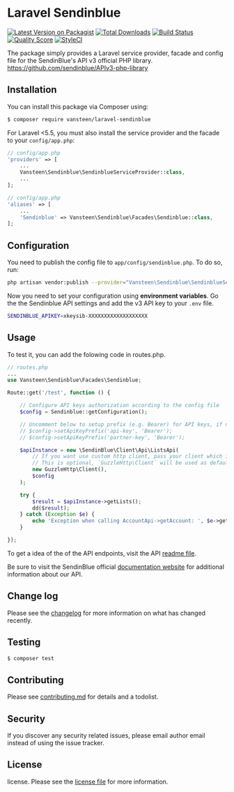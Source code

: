 # Laravel Sendinblue

[![Latest Version on Packagist][ico-version]][link-packagist]
[![Total Downloads][ico-downloads]][link-downloads]
[![Build Status][ico-travis]][link-travis]
[![Quality Score][ico-code-quality]][link-code-quality]
[![StyleCI][ico-styleci]][link-styleci]

The package simply provides a Laravel service provider, facade and config file for the SendinBlue's API v3 official PHP library. https://github.com/sendinblue/APIv3-php-library


## Installation

You can install this package via Composer using:

``` bash
$ composer require vansteen/laravel-sendinblue
```

For Laravel <5.5, you must also install the service provider and the facade to your `config/app.php`:

```php
// config/app.php
'providers' => [
    ...
    Vansteen\Sendinblue\SendinblueServiceProvider::class,
    ...
];
```

```php
// config/app.php
'aliases' => [
    ...
    'Sendinblue' => Vansteen\Sendinblue\Facades\Sendinblue::class,
];
```


## Configuration

You need to publish the config file to `app/config/sendinblue.php`. To do so, run:

```bash
php artisan vendor:publish --provider="Vansteen\Sendinblue\SendinblueServiceProvider"
```

Now you need to set your configuration using **environment variables**.
Go the the Sendinblue API settings and add the v3 API key to your `.env` file.

```bash
SENDINBLUE_APIKEY=xkeysib-XXXXXXXXXXXXXXXXXXX
```


## Usage

To test it, you can add the folowing code in routes.php.

```php
// routes.php
...
use Vansteen\Sendinblue\Facades\Sendinblue;

Route::get('/test', function () {

    // Configure API keys authorization according to the config file
    $config = Sendinblue::getConfiguration();

    // Uncomment below to setup prefix (e.g. Bearer) for API keys, if needed
    // $config->setApiKeyPrefix('api-key', 'Bearer');
    // $config->setApiKeyPrefix('partner-key', 'Bearer');

    $apiInstance = new \SendinBlue\Client\Api\ListsApi(
        // If you want use custom http client, pass your client which implements `GuzzleHttp\ClientInterface`.
        // This is optional, `GuzzleHttp\Client` will be used as default.
        new GuzzleHttp\Client(),
        $config
    );

    try {
        $result = $apiInstance->getLists();
        dd($result);
    } catch (Exception $e) {
        echo 'Exception when calling AccountApi->getAccount: ', $e->getMessage(), PHP_EOL;
    }

});
```

To get a idea of the of the API endpoints, visit the API [readme file](https://github.com/sendinblue/APIv3-php-library#documentation-for-api-endpoints).

Be sure to visit the SendinBlue official [documentation website](https://sendinblue.readme.io/docs) for additional information about our API.


## Change log

Please see the [changelog](changelog.md) for more information on what has changed recently.


## Testing

``` bash
$ composer test
```


## Contributing

Please see [contributing.md](contributing.md) for details and a todolist.


## Security

If you discover any security related issues, please email author email instead of using the issue tracker.


## License

license. Please see the [license file](license.md) for more information.

[ico-version]: https://img.shields.io/packagist/v/vansteen/laravel-sendinblue.svg?longCache=true&style=flat-square
[ico-downloads]: https://img.shields.io/packagist/dt/vansteen/laravel-sendinblue.svg?longCache=true&style=flat-square
[ico-travis]: https://img.shields.io/travis/vansteen/laravel-sendinblue/master.svg?longCache=true&style=flat-square
[ico-code-quality]: https://img.shields.io/scrutinizer/g/vansteen/laravel-sendinblue.svg?style=flat-square
[ico-styleci]: https://styleci.io/repos/134865450/shield

[link-packagist]: https://packagist.org/packages/vansteen/laravel-sendinblue
[link-downloads]: https://packagist.org/packages/vansteen/laravel-sendinblue
[link-travis]: https://travis-ci.org/vansteen/laravel-sendinblue
[link-code-quality]: https://scrutinizer-ci.com/g/vansteen/laravel-sendinblue
[link-styleci]: https://styleci.io/repos/134865450
[link-author]: https://github.com/vansteen
[link-contributors]: ../../contributors]

